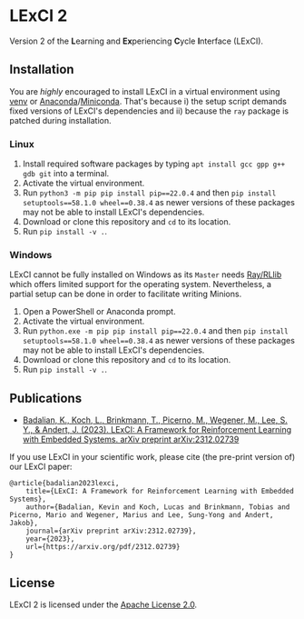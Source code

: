 # LExCI 2

Version 2 of the **L**earning and **Ex**periencing **C**ycle **I**nterface
(LExCI).


## Installation

You are *highly* encouraged to install LExCI in a virtual environment using
[venv](https://docs.python.org/3/library/venv.html) or
[Anaconda](https://docs.anaconda.com/free/anaconda/)/[Miniconda](https://docs.anaconda.com/free/miniconda/).
That's because i) the setup script demands fixed versions of LExCI's
dependencies and ii) because the `ray` package is patched during installation.

### Linux

1. Install required software packages by typing
   `apt install gcc gpp g++ gdb git` into a terminal.
2. Activate the virtual environment.
3. Run `python3 -m pip pip install pip==22.0.4` and then
   `pip install setuptools==58.1.0 wheel==0.38.4` as newer versions of these
   packages may not be able to install LExCI's dependencies.
4. Download or clone this repository and `cd` to its location.
5. Run `pip install -v .`.


### Windows

LExCI cannot be fully installed on Windows as its `Master` needs
[Ray/RLlib](https://github.com/ray-project/ray) which offers limited support for
the operating system. Nevertheless, a partial setup can be done in order to
facilitate writing Minions.

1. Open a PowerShell or Anaconda prompt.
2. Activate the virtual environment.
3. Run `python.exe -m pip pip install pip==22.0.4` and then
   `pip install setuptools==58.1.0 wheel==0.38.4` as newer versions of these
   packages may not be able to install LExCI's dependencies.
4. Download or clone this repository and `cd` to its location.
5. Run `pip install -v .`.


## Publications

- [Badalian, K., Koch, L., Brinkmann, T., Picerno, M., Wegener, M., Lee, S. Y., & Andert, J. (2023). LExCI: A Framework for Reinforcement Learning with Embedded Systems. arXiv preprint arXiv:2312.02739](https://arxiv.org/pdf/2312.02739)

If you use LExCI in your scientific work, please cite (the pre-print version of)
our LExCI paper:

    @article{badalian2023lexci,
        title={LExCI: A Framework for Reinforcement Learning with Embedded Systems},
        author={Badalian, Kevin and Koch, Lucas and Brinkmann, Tobias and Picerno, Mario and Wegener, Marius and Lee, Sung-Yong and Andert, Jakob},
        journal={arXiv preprint arXiv:2312.02739},
        year={2023},
        url={https://arxiv.org/pdf/2312.02739}
    }


## License

LExCI 2 is licensed under the
[Apache License 2.0](https://www.apache.org/licenses/LICENSE-2.0.txt).
